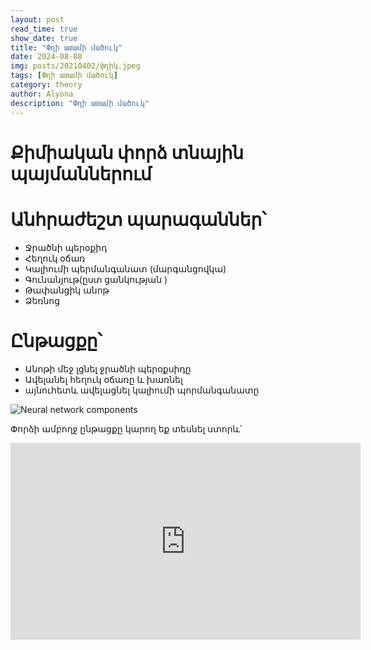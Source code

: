 ```yaml
---
layout: post
read_time: true
show_date: true
title: "Փղի ատամի մածուկ"
date: 2024-08-08
img: posts/20210402/փղիկ.jpeg
tags: [Փղի ատամի մածուկ]
category: theory
author: Alyona
description: "Փղի ատամի մածուկ"
---
```


# Քիմիական փորձ տնային պայմաններում 
# Անհրաժեշտ պարագաններ՝
- Ջրածնի պերօքիդ
- Հեղուկ օճառ
- Կալիումի պերմանգանատ (մարգանցովկա)
- Գունանյութ(ըստ ցանկության )
- Թափանցիկ անոթ
- Ձեռնոց
#  Ընթացքը՝
- Անոթի մեջ լցնել ջրածնի պերօքսիդը
- Ավելանել հեղուկ օճառը և խառնել
- այնուհետև ավելացնել կալիումի պորմանգանատը

![Neural network components](./assets/img/posts/20210228/nnet_flow.gif)

Փորձի ամբողջ ընթացքը կարող եք տեսնել ստորև՝


<iframe width="560" height="315" src="https://www.youtube.com/embed/QBCYHkDlZGs" title="YouTube video player" frameborder="0" allow="accelerometer; autoplay; clipboard-write; encrypted-media; gyroscope; picture-in-picture" allowfullscreen></iframe>

